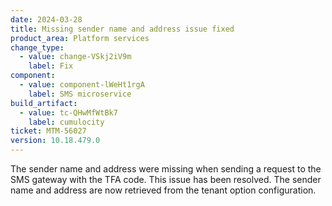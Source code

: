 ```yaml
---
date: 2024-03-28
title: Missing sender name and address issue fixed
product_area: Platform services
change_type:
  - value: change-VSkj2iV9m
    label: Fix
component:
  - value: component-lWeHt1rgA
    label: SMS microservice
build_artifact:
  - value: tc-QHwMfWtBk7
    label: cumulocity
ticket: MTM-56027
version: 10.18.479.0
---
```

The sender name and address were missing when sending a request to the SMS gateway with the TFA code. This issue has been resolved. The sender name and address are now retrieved from the tenant option configuration.

